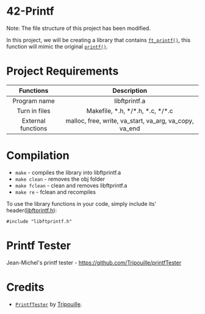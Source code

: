 # 42-Printf

Note: The file structure of this project has been modified.

In this project, we will be creating a library that contains [`ft_printf()`](src/ft_printf.c), this function will mimic the original [`printf()`](https://man7.org/linux/man-pages/man3/fprintf.3.html).

# Project Requirements

|     Functions      |                      Description                       |
| :----------------: | :----------------------------------------------------: |
|    Program name    |                     libftprintf.a                      |
|   Turn in files    |         Makefile, \*.h, \*/\*.h, \*.c, \*/\*.c         |
| External functions | malloc, free, write, va_start, va_arg, va_copy, va_end |

# Compilation

- `make` - compiles the library into libftprintf.a
- `make clean` - removes the obj folder
- `make fclean` - clean and removes libftprintf.a
- `make re` - fclean and recompiles

To use the library functions in your code, simply include its' header([libftprintf.h](inc/libftprintf.h)):

```
#include "libftprintf.h"
```

# Printf Tester

Jean-Michel's printf tester - https://github.com/Tripouille/printfTester

# Credits

- [`PrintfTester`](https://github.com/Tripouille/printfTester) by [Tripouille](https://github.com/Tripouille).
